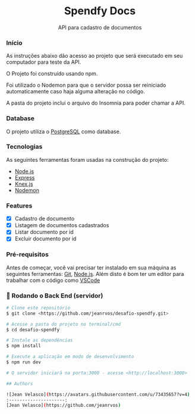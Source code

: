 <h1 align="center">Spendfy Docs</h1>

<p align="center">API para cadastro de  documentos</p>

### Início

As instruções abaixo dão acesso ao projeto que será executado em seu computador para teste da API.

O Projeto foi construído usando npm.

Foi utilizado o Nodemon para que o servidor possa ser reiniciado automaticamente caso haja alguma alteração no código.

A pasta do projeto inclui o arquivo do Insomnia para poder chamar a API.

### Database

O projeto utiliza o [PostgreSQL](https://www.postgresql.org/) como database.

### Tecnologias

As seguintes ferramentas foram usadas na construção do projeto:

- [Node.js](https://nodejs.org/en/)
- [Express](http://expressjs.com/)
- [Knex.js](https://knexjs.org/)
- [Nodemon](https://nodemon.io/)
### Features

- [x] Cadastro de documento
- [x] Listagem de documentos cadastrados
- [x] Listar documento por id
- [x] Excluir documento por id
### Pré-requisitos

Antes de começar, você vai precisar ter instalado em sua máquina as seguintes ferramentas:
[Git](https://git-scm.com), [Node.js](https://nodejs.org/en/). 
Além disto é bom ter um editor para trabalhar com o código como [VSCode](https://code.visualstudio.com/)

### 🎲 Rodando o Back End (servidor)

```bash
# Clone este repositório
$ git clone <https://github.com/jeanrvos/desafio-spendfy.git>

# Acesse a pasta do projeto no terminal/cmd
$ cd desafio-spendfy

# Instale as dependências
$ npm install

# Execute a aplicação em modo de desenvolvimento
$ npm run dev

# O servidor iniciará na porta:3000 - acesse <http://localhost:3000>

## Authors

![Jean Velasco](https://avatars.githubusercontent.com/u/73435657?v=4)
:---------------------:
[Jean Velasco](https://github.com/jeanrvos)
